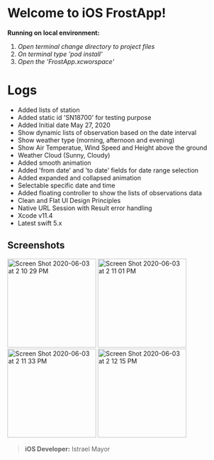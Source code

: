 # Welcome to iOS FrostApp!

**Running on local environment:**

1. *Open terminal change directory to project files* 
2. *On terminal type 'pod install'*
3. *Open the 'FrostApp.xcworspace'*


# Logs

- Added lists of station
- Added static id 'SN18700' for testing purpose 
- Added Initial date  May 27, 2020 
- Show dynamic lists of observation based on the date interval
- Show weather type (morning, afternoon and evening)
- Show Air Temperatue, Wind Speed and Height above the ground
- Weather Cloud (Sunny, Cloudy)
- Added smooth animation
- Added 'from date' and 'to date' fields for date range selection
- Added expanded and collapsed animation
- Selectable specific date and time 
- Added floating controller to show the lists of observations data
- Clean and Flat UI Design Principles
- Native URL Session with Result error handling
- Xcode v11.4
- Latest swift 5.x

## Screenshots

<img width="200" alt="Screen Shot 2020-06-03 at 2 10 29 PM" src="https://user-images.githubusercontent.com/7381514/83597491-cf599780-a5aa-11ea-9496-89ef7f5668fa.png">    <img width="200" alt="Screen Shot 2020-06-03 at 2 11 01 PM" src="https://user-images.githubusercontent.com/7381514/83597557-f1ebb080-a5aa-11ea-9d2d-a229adc06f5c.png"> <img width="200" alt="Screen Shot 2020-06-03 at 2 11 33 PM" src="https://user-images.githubusercontent.com/7381514/83597570-f748fb00-a5aa-11ea-9003-b822601b033e.png"> <img width="200" alt="Screen Shot 2020-06-03 at 2 12 15 PM" src="https://user-images.githubusercontent.com/7381514/83597572-f87a2800-a5aa-11ea-8542-17199ba27324.png">

> **iOS Developer:** Istrael Mayor 
